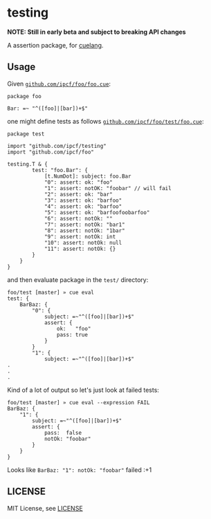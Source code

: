 # testing

**NOTE: Still in early beta and subject to breaking API changes**

A assertion package,
for [cuelang](https://github.com/cuelang/cue).

## Usage

Given [`github.com/ipcf/foo/foo.cue`](https://github.com/ipcf/foo/blob/master/foo.cue):
```
package foo

Bar: =~ "^([foo]|[bar])+$"
```

one might define tests as follows [`github.com/ipcf/foo/test/foo.cue`](https://github.com/ipcf/foo/blob/master/test/foo.cue):
```
package test

import "github.com/ipcf/testing"
import "github.com/ipcf/foo"

testing.T & {
		test: "foo.Bar": {
			[t.NumDot]: subject: foo.Bar
			"0": assert: ok: "foo"
			"1": assert: notOK: "foobar" // will fail
			"2": assert: ok: "bar"
			"3": assert: ok: "barfoo"
			"4": assert: ok: "barfoo"
			"5": assert: ok: "barfoofoobarfoo"
			"6": assert: notOk: ""
			"7": assert: notOk: "bar1"
			"8": assert: notOk: "1bar"
			"9": assert: notOk: int
			"10": assert: notOk: null
			"11": assert: notOk: {}
		}
	}
}
```

and then evaluate package in the `test/` directory:

```
foo/test [master] » cue eval
test: {
    BarBaz: {
        "0": {
            subject: =~"^([foo]|[bar])+$"
            assert: {
                ok:   "foo"
                pass: true
            }
        }
        "1": {
            subject: =~"^([foo]|[bar])+$"
.
.
.
```

Kind of a lot of output so let's just look at failed tests:
```
foo/test [master] » cue eval --expression FAIL
BarBaz: {
    "1": {
        subject: =~"^([foo]|[bar])+$"
        assert: {
            pass:  false
            notOk: "foobar"
        }
    }
}
```
Looks like `BarBaz: "1": notOk: "foobar"` failed :+1

## LICENSE

MIT License, see [LICENSE](LICENSE)

